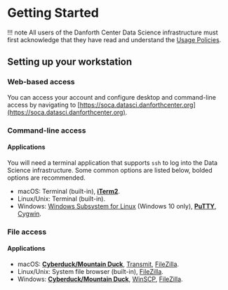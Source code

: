 # Getting Started

!!! note
    All users of the Danforth Center Data Science infrastructure must first acknowledge that they have read and
    understand the [Usage Policies](policies.md).

## Setting up your workstation

### Web-based access

You can access your account and configure desktop and command-line access by navigating to [https://soca.datasci.danforthcenter.org](https://soca.datasci.danforthcenter.org).

### Command-line access

#### Applications

You will need a terminal application that supports `ssh` to log into the Data Science infrastructure. Some common options are listed below, bolded options are recommended.

* macOS: Terminal (built-in), **[iTerm2](https://www.iterm2.com)**.
* Linux/Unix: Terminal (built-in).
* Windows: [Windows Subsystem for Linux](https://msdn.microsoft.com/en-us/commandline/wsl/install_guide) 
(Windows 10 only), **[PuTTY](http://www.chiark.greenend.org.uk/~sgtatham/putty)**, [Cygwin](https://www.cygwin.com).

### File access

#### Applications

* macOS: **[Cyberduck/Mountain Duck](https://cyberduck.io)**, [Transmit](https://panic.com/transmit), 
[FileZilla](https://filezilla-project.org).
* Linux/Unix: System file browser (built-in), [FileZilla](https://filezilla-project.org).
* Windows: **[Cyberduck/Mountain Duck](https://cyberduck.io)**, [WinSCP](https://winscp.net/eng/download.php), 
[FileZilla](https://filezilla-project.org).
